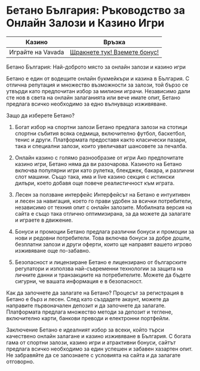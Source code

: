 # Бетано България: Ръководство за Онлайн Залози и Казино Игри
| Казино                   | Връзка                                                                                         |
|--------------------------|------------------------------------------------------------------------------------------------|
| Играйте на Vavada        | [Щракнете тук! Вземете бонус!](https://partnervavadarv.com/?promo=664c53c2-c126-47df-a9b6-e93726155fae&target=register) |


Бетано България: Най-доброто място за онлайн залози и казино игри

Бетано е един от водещите онлайн букмейкъри и казина в България. С отлична репутация и множество възможности за залози, той бързо се утвърди като предпочитан избор за милиони играчи. Независимо дали сте нов в света на онлайн залаганията или вече имате опит, Бетано предлага всичко необходимо за едно вълнуващо изживяване.

Защо да изберете Бетано?
1. Богат избор на спортни залози
Бетано предлага залози на стотици спортни събития всяка седмица, включително футбол, баскетбол, тенис и други. Платформата предоставя както класически пазари, така и специални залози, които увеличават шансовете за печалба.

2. Онлайн казино с голямо разнообразие от игри
Ако предпочитате казино игри, Бетано няма да ви разочарова. Казиното на Бетано включва популярни игри като рулетка, блекджек, бакара, и различни слот машини. Също така, има и live казино секция с истински дилъри, което добавя още повече реалистичност към играта.

3. Лесен за ползване интерфейс
Интерфейсът на Бетано е интуитивен и лесен за навигация, което го прави удобен за всички потребители, независимо от техния опит с онлайн залозите. Мобилната версия на сайта е също така отлично оптимизирана, за да можете да залагате и играете в движение.

4. Бонуси и промоции
Бетано предлага различни бонуси и промоции за нови и редовни потребители. Това включва бонуси за добре дошли, безплатни залози и други оферти, които ще направят вашето игрово изживяване още по-забавно.

5. Безопасност и лицензиране
Бетано е лицензирано от българските регулатори и използва най-съвременни технологии за защита на личните данни и транзакциите на потребителите. Можете да бъдете сигурни, че вашата информация е в безопасност.

Как да започнете да залагате на Бетано?
Процесът за регистрация в Бетано е бърз и лесен. След като създадете акаунт, можете да направите първоначален депозит и да започнете да залагате. Платформата предлага множество методи за депозит и теглене, включително карти, банкови преводи и електронни портфейли.

Заключение
Бетано е идеалният избор за всеки, който търси качествено онлайн залагане и казино изживяване в България. С богата гама от спортни залози, казино игри и атрактивни бонуси, сайтът предлага всичко необходимо за един успешен и забавен хазартен опит. Не забравяйте да се запознаете с условията на сайта и да залагате отговорно.
